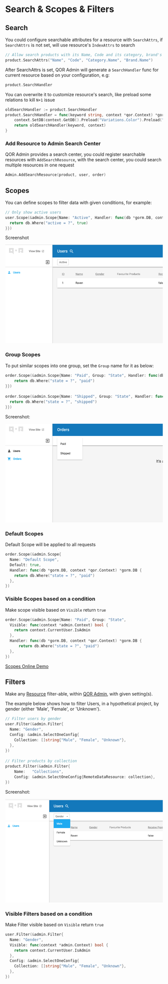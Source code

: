 # Search & Scopes & Filters

## Search

You could configure searchable attributes for a resource with `SearchAttrs`, if `SearchAttrs` is not set, will use resource's `IndexAttrs` to search

```go
// Allow search products with its Name, Code and its category, brand's Name
product.SearchAttrs("Name", "Code", "Category.Name", "Brand.Name")
```

After SearchAttrs is set, QOR Admin will generate a `SearchHandler` func for current resource based on your configuration, e.g:

```go
product.SearchHandler
```

You can overwrite it to customize resource's search, like preload some relations to kill `N+1` issue

```go
oldSearchHandler := product.SearchHandler
product.SearchHandler = func(keyword string, context *qor.Context) *gorm.DB {
	context.SetDB(context.GetDB().Preload("Variations.Color").Preload("Variations.Size").Preload("Variations.Material"))
	return oldSearchHandler(keyword, context)
}
```

### Add Resource to Admin Search Center

QOR Admin provides a search center, you could register searchable resources with `AddSearchResource`, with the search center, you could search multiple resources in one request

```go
Admin.AddSearchResource(product, user, order)
```

## Scopes

You can define scopes to filter data with given conditions, for example:

```go
// Only show active users
user.Scope(&admin.Scope{Name: "Active", Handler: func(db *gorm.DB, context *qor.Context) *gorm.DB {
  return db.Where("active = ?", true)
}})
```

Screenshot

![scope](scope-demo.png)

### Group Scopes

To put similar scopes into one group, set the `Group` name for it as below:

```go
order.Scope(&admin.Scope{Name: "Paid", Group: "State", Handler: func(db *gorm.DB, context *qor.Context) *gorm.DB {
    return db.Where("state = ?", "paid")
}})

order.Scope(&admin.Scope{Name: "Shipped", Group: "State", Handler: func(db *gorm.DB, context *qor.Context) *gorm.DB {
  return db.Where("state = ?", "shipped")
}})
```

Screenshot:

![group scope](group-scope.png)

### Default Scopes

  Default Scope will be applied to all requests

  ```go
  order.Scope(&admin.Scope{
    Name: "Default Scope",
    Default: true,
    Handler: func(db *gorm.DB, context *qor.Context) *gorm.DB {
      return db.Where("state = ?", "paid")
    },
  })
  ```

### Visible Scopes based on a condition

Make scope visible based on `Visible` return `true`

```go
order.Scope(&admin.Scope{Name: "Paid", Group: "State",
  Visible: func(context *admin.Context) bool {
    return context.CurrentUser.IsAdmin
  },
  Handler: func(db *gorm.DB, context *qor.Context) *gorm.DB {
      return db.Where("state = ?", "paid")
  },
})
```

[Scopes Online Demo](http://demo.getqor.com/admin/products)

## Filters

Make any [Resource](/admin/resources.md) filter-able, within [QOR Admin](/admin/README.md), with given setting(s).

The example below shows how to filter Users, in a hypothetical project, by gender (either 'Male', 'Female', or 'Unknown').

```go
// Filter users by gender
user.Filter(&admin.Filter{
  Name: "Gender",
  Config: &admin.SelectOneConfig{
    Collection: []string{"Male", "Female", "Unknown"},
  },
})

// Filter products by collection
product.Filter(&admin.Filter{
	Name:   "Collections",
	Config: &admin.SelectOneConfig{RemoteDataResource: collection},
})
```

Screenshot:

![filter](/admin/filter-demo.png)

### Visible Filters based on a condition

Make Filter visible based on `Visible` return `true`

```go
user.Filter(&admin.Filter{
  Name: "Gender",
  Visible: func(context *admin.Context) bool {
    return context.CurrentUser.IsAdmin
  },
  Config: &admin.SelectOneConfig{
    Collection: []string{"Male", "Female", "Unknown"},
  },
})
```
